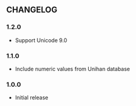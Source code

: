## CHANGELOG

### 1.2.0

* Support Unicode 9.0

### 1.1.0

* Include numeric values from Unihan database

### 1.0.0

* Initial release

